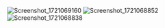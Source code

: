 ![Screenshot_1721069160](https://github.com/user-attachments/assets/88dc8a70-c8ed-4933-9e30-49771088bcfe)
![Screenshot_1721068852](https://github.com/user-attachments/assets/8c670060-d75e-4f2d-b446-1c9bee641e02)
![Screenshot_1721068838](https://github.com/user-attachments/assets/d78f6fab-e0ae-4f24-b64f-f274da7a53c8)
